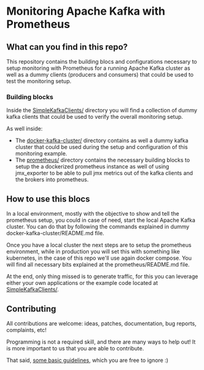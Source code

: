 # Monitoring Apache Kafka with Prometheus


## What can you find in this repo?

This repository contains the building blocs and configurations necessary to setup monitoring with Prometheus for a running Apache Kafka cluster as well as a dummy clients (producers and consumers) that could be used to test the monitoring setup.

### Building blocks

Inside the [SimpleKafkaClients/](SimpleKafkaClients/) directory you will
find a collection of dummy kafka clients that could be used to verify
the overall monitoring setup.

As well inside:

* The [docker-kafka-cluster/](docker-kafka-cluster) directory contains
  as well a dummy kafka cluster that could be used during the setup and
  configuration of this monitoring example.
* The [prometheus/](prometheus/) directory contains the necessary
  building blocks to setup the a dockerized prometheus instance as well
  of using jmx_exporter to be able to pull jmx metrics out of the
  kafka clients and the brokers into prometheus.


## How to use this blocs

In a local environment, mostly with the objective to show and tell the
prometheus setup, you could in case of need, start the local Apache Kafka cluster. You can do that by following the commands explained in dummy docker-kafka-cluster/README.md file.

Once you have a local cluster the next steps are to setup the prometheus
environment, while in production you will set this with something like
kubernetes, in the case of this repo we'll use again docker compose. You
will find all necessary bits explained at the prometheus/README.md file.

At the end, only thing missed is to generate traffic, for this you can
leverage either your own applications or the example code located at [SimpleKafkaClients/](SimpleKafkaClients/).


## Contributing

All contributions are welcome: ideas, patches, documentation, bug reports,
complaints, etc!

Programming is not a required skill, and there are many ways to help out!
It is more important to us that you are able to contribute.

That said, [some basic guidelines](CONTRIBUTING.md), which you are free to ignore :)
